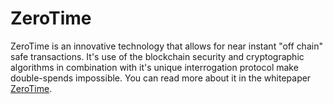 # ZeroTime

ZeroTime is an innovative technology that allows for near instant "off chain" safe transactions. It's use of the blockchain security and cryptographic algorithms in combination with it's unique interrogation protocol make double-spends impossible. You can read more about it in the whitepaper [ZeroTime](https://github.com/openvcash/papers/blob/master/zerotime.pdf).

